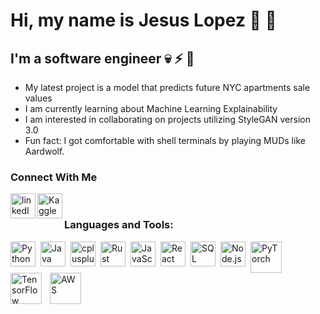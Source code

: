 # Hi, my name is Jesus Lopez :wave: :wave:

## I'm a software engineer :skull: :zap: :mega:

- My latest project is a model that predicts future NYC apartments sale values
- I am currently learning about Machine Learning Explainability
- I am interested in collaborating on projects utilizing StyleGAN version 3.0
- Fun fact: I got comfortable with shell terminals by playing MUDs like Aardwolf.

### Connect With Me

[<img align="left" alt="linkedIn-icon" width="40px" src="https://cdn.jsdelivr.net/gh/devicons/devicon/icons/linkedin/linkedin-original-wordmark.svg" />](https://www.linkedin.com/in/-jesus)
[<img align="left" alt="Kaggle" width="40px" src="https://cdn.jsdelivr.net/gh/devicons/devicon/icons/kaggle/kaggle-original-wordmark.svg" />](https://www.kaggle.com/lopezjesus)
          
          
<br />

### Languages and Tools:

<img align="left" alt="Python" width="40px" src="https://cdn.jsdelivr.net/gh/devicons/devicon/icons/python/python-original-wordmark.svg" style="padding-right:5px;"/>
<img align="left" alt="Java" width="40px" src="https://cdn.jsdelivr.net/gh/devicons/devicon/icons/java/java-original-wordmark.svg" style="padding-right:5px;" />
<img align="left" alt="cplusplus" width="40px" src="https://cdn.jsdelivr.net/gh/devicons/devicon/icons/cplusplus/cplusplus-line.svg" style="padding-right:5px;"  />
<img align="left" alt="Rust" width="40px" src="https://cdn.jsdelivr.net/gh/devicons/devicon/icons/rust/rust-original.svg" style="padding-right:5px;" />
<img align="left" alt="JavaScript" width="40px" src="https://cdn.jsdelivr.net/gh/devicons/devicon/icons/javascript/javascript-original.svg" style="padding-right:5px;" />
<img align="left" alt="React" width="40px" src="https://cdn.jsdelivr.net/gh/devicons/devicon/icons/react/react-original-wordmark.svg" style="padding-right:5px;" />
<img align="left" alt="SQL" width="40px" src="https://cdn.jsdelivr.net/gh/devicons/devicon/icons/mysql/mysql-original-wordmark.svg" style="padding-right:5px;" />
<img align="left" alt="Node.js" width="40px" src="https://cdn.jsdelivr.net/gh/devicons/devicon/icons/nodejs/nodejs-original-wordmark.svg" style="padding-right:5px;" />
<img align="left" alt="PyTorch" width="50px" src="https://cdn.jsdelivr.net/gh/devicons/devicon/icons/pytorch/pytorch-plain-wordmark.svg" style="padding-right:5px;" />
<img align="left" alt="TensorFlow" width="50px" src="https://cdn.jsdelivr.net/gh/devicons/devicon/icons/tensorflow/tensorflow-original-wordmark.svg" style="padding-right:10px;" />
<img align="left" alt="AWS" width="50px" src="https://cdn.jsdelivr.net/gh/devicons/devicon/icons/amazonwebservices/amazonwebservices-original-wordmark.svg" style="padding-right:5px;"/>

<br />
<br />

[linkedin]: https://www.linkedin.com/in/jesus-gabriel-lopez/
[kaggle]: https://www.kaggle.com/lopezjesus
